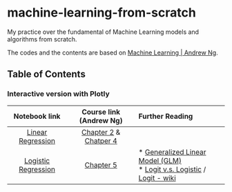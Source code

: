 # machine-learning-from-scratch
My practice over the fundamental of Machine Learning models and algorithms from scratch.

The codes and the contents are based on [Machine Learning | Andrew Ng](https://www.youtube.com/playlist?list=PLLssT5z_DsK-h9vYZkQkYNWcItqhlRJLN).

## Table of Contents
### Interactive version with Plotly

| Notebook link | Course link (Andrew Ng) | Further Reading |
| :---: | :---: | :---- |
| [Linear Regression](https://hellochick.github.io/notebooks/LinearRegression.html) | [Chapter 2](https://www.youtube.com/watch?v=kHwlB_j7Hkc&list=PLLssT5z_DsK-h9vYZkQkYNWcItqhlRJLN&index=4&ab_channel=ArtificialIntelligence-AllinOne) & [Chatper 4](https://www.youtube.com/watch?v=Q4GNLhRtZNc&list=PLLssT5z_DsK-h9vYZkQkYNWcItqhlRJLN&index=18&ab_channel=ArtificialIntelligence-AllinOne) |  |
| [Logistic Regression](https://hellochick.github.io/notebooks/LogisticRegression.html) | [Chapter 5](https://www.youtube.com/watch?v=-la3q9d7AKQ&list=PLLssT5z_DsK-h9vYZkQkYNWcItqhlRJLN&index=32&ab_channel=ArtificialIntelligence-AllinOne) | * [Generalized Linear Model (GLM)](https://towardsdatascience.com/generalized-linear-models-9cbf848bb8ab) <br> * [Logit v.s. Logistic](https://www.geo.fu-berlin.de/en/v/soga/Basics-of-statistics/Logistic-Regression/The-Logit-Function/index.html) / [Logit - wiki](https://en.wikipedia.org/wiki/Logit) |
